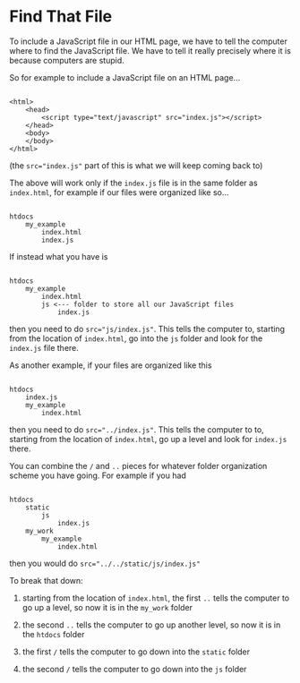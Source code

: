 # Find That File

To include a JavaScript file in our HTML page, we have to tell the computer where to find the JavaScript file. We have to tell it really precisely where it is because computers are stupid.

So for example to include a JavaScript file on an HTML page...

<pre><code>
&lt;html&gt;
    &lt;head&gt;
        &lt;script type="text/javascript" src="index.js"&gt;&lt;/script&gt;
    &lt;/head&gt;
    &lt;body&gt;
    &lt;/body&gt;
&lt;/html&gt;
</code></pre>

(the `src="index.js"` part of this is what we will keep coming back to)

The above will work only if the `index.js` file is in the same folder as `index.html`, for example if our files were organized like so...

<pre><code>
htdocs
    my_example
        index.html
        index.js
</code></pre>

If instead what you have is 

<pre><code>
htdocs
    my_example
        index.html
        js &lt;--- folder to store all our JavaScript files
            index.js
</code></pre>

then you need to do `src="js/index.js"`. This tells the computer to, starting from the location of `index.html`, go into the `js` folder and look for the `index.js` file there.

As another example, if your files are organized like this

<pre><code>
htdocs
    index.js
    my_example
        index.html
</code></pre>

then you need to do `src="../index.js"`. This tells the computer to to, starting from the location of `index.html`, go up a level and look for `index.js` there.

You can combine the `/` and `..` pieces for whatever folder organization scheme you have going. For example if you had

<pre><code>
htdocs
    static
        js
            index.js
    my_work
        my_example
            index.html
</code></pre>

then you would do `src="../../static/js/index.js"`

To break that down:

1. starting from the location of `index.html`, the first `..` tells the computer to go up a level, so now it is in the `my_work` folder

2. the second `..` tells the computer to go up another level, so now it is in the `htdocs` folder

3. the first `/` tells the computer to go down into the `static` folder

4. the second `/` tells the computer to go down into the `js` folder
